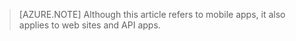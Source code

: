 <!-- not suitable for Mooncake -->

> [AZURE.NOTE] Although this article refers to mobile apps, it also applies to web sites and API apps.
